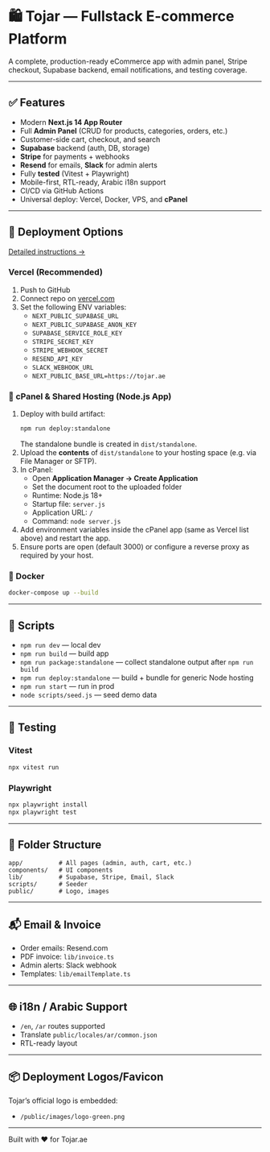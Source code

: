 # 🛍️ Tojar — Fullstack E-commerce Platform

A complete, production-ready eCommerce app with admin panel, Stripe checkout, Supabase backend, email notifications, and testing coverage.

---

## ✅ Features

- Modern **Next.js 14 App Router**
- Full **Admin Panel** (CRUD for products, categories, orders, etc.)
- Customer-side cart, checkout, and search
- **Supabase** backend (auth, DB, storage)
- **Stripe** for payments + webhooks
- **Resend** for emails, **Slack** for admin alerts
- Fully **tested** (Vitest + Playwright)
- Mobile-first, RTL-ready, Arabic i18n support
- CI/CD via GitHub Actions
- Universal deploy: Vercel, Docker, VPS, and **cPanel**

---

## 🚀 Deployment Options
[Detailed instructions →](docs/deployment-guide.md)

### Vercel (Recommended)
1. Push to GitHub
2. Connect repo on [vercel.com](https://vercel.com/)
3. Set the following ENV variables:
   - `NEXT_PUBLIC_SUPABASE_URL`
   - `NEXT_PUBLIC_SUPABASE_ANON_KEY`
   - `SUPABASE_SERVICE_ROLE_KEY`
   - `STRIPE_SECRET_KEY`
   - `STRIPE_WEBHOOK_SECRET`
   - `RESEND_API_KEY`
   - `SLACK_WEBHOOK_URL`
   - `NEXT_PUBLIC_BASE_URL=https://tojar.ae`

### 🔌 cPanel & Shared Hosting (Node.js App)
1. Deploy with build artifact:
   ```bash
   npm run deploy:standalone
   ```
   The standalone bundle is created in `dist/standalone`.
2. Upload the **contents** of `dist/standalone` to your hosting space (e.g. via File Manager or SFTP).
3. In cPanel:
   - Open **Application Manager → Create Application**
   - Set the document root to the uploaded folder
   - Runtime: Node.js 18+
   - Startup file: `server.js`
   - Application URL: `/`
   - Command: `node server.js`
4. Add environment variables inside the cPanel app (same as Vercel list above) and restart the app.
5. Ensure ports are open (default 3000) or configure a reverse proxy as required by your host.

### 🐳 Docker
```bash
docker-compose up --build
```

---

## 🔧 Scripts

- `npm run dev` — local dev
- `npm run build` — build app
- `npm run package:standalone` — collect standalone output after `npm run build`
- `npm run deploy:standalone` — build + bundle for generic Node hosting
- `npm run start` — run in prod
- `node scripts/seed.js` — seed demo data

---

## 🧪 Testing

### Vitest
```bash
npx vitest run
```

### Playwright
```bash
npx playwright install
npx playwright test
```

---

## 📂 Folder Structure

```
app/          # All pages (admin, auth, cart, etc.)
components/   # UI components
lib/          # Supabase, Stripe, Email, Slack
scripts/      # Seeder
public/       # Logo, images
```

---

## 📬 Email & Invoice

- Order emails: Resend.com
- PDF invoice: `lib/invoice.ts`
- Admin alerts: Slack webhook
- Templates: `lib/emailTemplate.ts`

---

## 🌐 i18n / Arabic Support

- `/en`, `/ar` routes supported
- Translate `public/locales/ar/common.json`
- RTL-ready layout

---

## 📦 Deployment Logos/Favicon

Tojar’s official logo is embedded:
- `/public/images/logo-green.png`

---

Built with ❤️ for Tojar.ae

